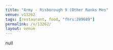 ```yaml
---
title: "Army - Risborough 9 (Other Ranks Mes"
venue: v13262
tags: [restaurant, food, "fhrs:289689"]
permalink: /v/13262/
layout: venue
---
```

null
